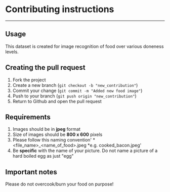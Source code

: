# Contributing instructions

---
## Usage
This dataset is created for image recognition of food over various doneness levels.

## Creating the pull request

1. Fork the project
2. Create a new branch (`git checkout -b "new_contribution"`)
3. Commit your change (`git commit -m "Added new food image"`)
4. Push to your branch (`git push origin "new_contribution"`)
5. Return to Github and open the pull request

## Requirements
1. Images should be in **jpeg** format
2. Size of images should be **800 x 600** pixels
3. Please follow this naming convention'
     *<file_name>_<name_of_food>.jpeg
     *e.g. cooked_bacon.jpeg'
4. Be **specific** with the name of your picture.
     Do not name a picture of a hard boiled egg as just "egg"

## Important notes
Please do not overcook/burn your food on purpose!
  
  

